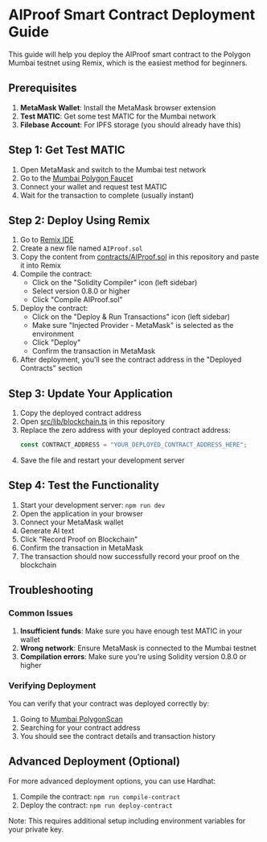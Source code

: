 # AIProof Smart Contract Deployment Guide

This guide will help you deploy the AIProof smart contract to the Polygon Mumbai testnet using Remix, which is the easiest method for beginners.

## Prerequisites

1. **MetaMask Wallet**: Install the MetaMask browser extension
2. **Test MATIC**: Get some test MATIC for the Mumbai network
3. **Filebase Account**: For IPFS storage (you should already have this)

## Step 1: Get Test MATIC

1. Open MetaMask and switch to the Mumbai test network
2. Go to the [Mumbai Polygon Faucet](https://faucet.polygon.technology/)
3. Connect your wallet and request test MATIC
4. Wait for the transaction to complete (usually instant)

## Step 2: Deploy Using Remix

1. Go to [Remix IDE](https://remix.ethereum.org/)
2. Create a new file named `AIProof.sol`
3. Copy the content from [contracts/AIProof.sol](file:///C:/Users/shlok/repos/ai-proof-chain/contracts/AIProof.sol) in this repository and paste it into Remix
4. Compile the contract:
   - Click on the "Solidity Compiler" icon (left sidebar)
   - Select version 0.8.0 or higher
   - Click "Compile AIProof.sol"
5. Deploy the contract:
   - Click on the "Deploy & Run Transactions" icon (left sidebar)
   - Make sure "Injected Provider - MetaMask" is selected as the environment
   - Click "Deploy"
   - Confirm the transaction in MetaMask
6. After deployment, you'll see the contract address in the "Deployed Contracts" section

## Step 3: Update Your Application

1. Copy the deployed contract address
2. Open [src/lib/blockchain.ts](file:///C:/Users/shlok/repos/ai-proof-chain/src/lib/blockchain.ts) in this repository
3. Replace the zero address with your deployed contract address:
   ```typescript
   const CONTRACT_ADDRESS = "YOUR_DEPLOYED_CONTRACT_ADDRESS_HERE";
   ```
4. Save the file and restart your development server

## Step 4: Test the Functionality

1. Start your development server: `npm run dev`
2. Open the application in your browser
3. Connect your MetaMask wallet
4. Generate AI text
5. Click "Record Proof on Blockchain"
6. Confirm the transaction in MetaMask
7. The transaction should now successfully record your proof on the blockchain

## Troubleshooting

### Common Issues

1. **Insufficient funds**: Make sure you have enough test MATIC in your wallet
2. **Wrong network**: Ensure MetaMask is connected to the Mumbai testnet
3. **Compilation errors**: Make sure you're using Solidity version 0.8.0 or higher

### Verifying Deployment

You can verify that your contract was deployed correctly by:

1. Going to [Mumbai PolygonScan](https://mumbai.polygonscan.com/)
2. Searching for your contract address
3. You should see the contract details and transaction history

## Advanced Deployment (Optional)

For more advanced deployment options, you can use Hardhat:

1. Compile the contract: `npm run compile-contract`
2. Deploy the contract: `npm run deploy-contract`

Note: This requires additional setup including environment variables for your private key.